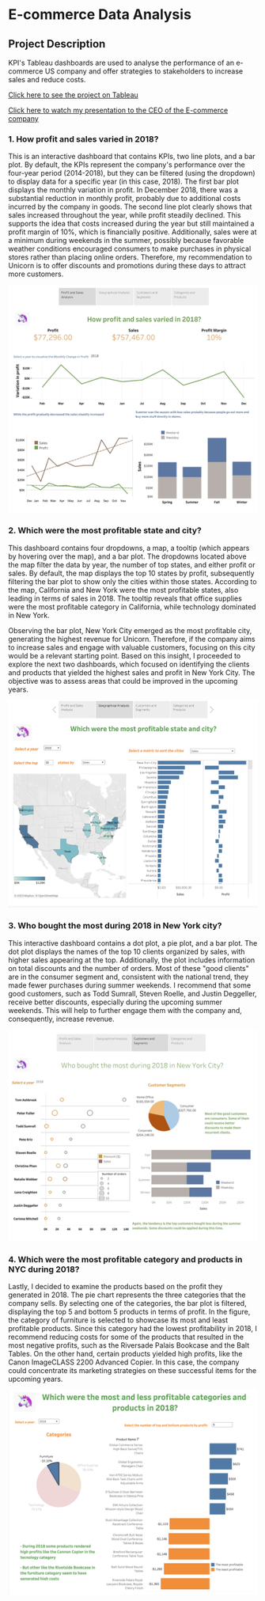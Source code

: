 # E-commerce Data Analysis
## Project Description
KPI's Tableau dashboards are used to analyse the performance of an e-commerce US company and offer strategies to stakeholders to increase sales and reduce costs.

[Click here to see the project on Tableau](https://public.tableau.com/views/E-commerceDataAnalysis_16819218022800/Story1?:language=en-US&publish=yes&:display_count=n&:origin=viz_share_link)

[Click here to watch my presentation to the CEO of the E-commerce company](https://www.loom.com/share/edfeddc138724d25b67004a480d64f62)

### 1. How profit and sales varied in 2018?

This is an interactive dashboard that contains KPIs, two line plots, and a bar plot. By default, the KPIs represent the company's performance over the four-year period (2014-2018), but they can be filtered (using the dropdown) to display data for a specific year (in this case, 2018). The first bar plot displays the monthly variation in profit. In December 2018, there was a substantial reduction in monthly profit, probably due to additional costs incurred by the company in goods. The second line plot clearly shows that sales increased throughout the year, while profit steadily declined. This supports the idea that costs increased during the year but still maintained a profit margin of 10%, which is financially positive. Additionally, sales were at a minimum during weekends in the summer, possibly because favorable weather conditions encouraged consumers to make purchases in physical stores rather than placing online orders. Therefore, my recommendation to Unicorn is to offer discounts and promotions during these days to attract more customers. 

<p align="center">
 
 <img src="https://github.com/jorgeUnas/E-commerce_Data_Analysis/blob/main/How%20profit%20and%20sales%20varied%20in%202018.png" alt="How profit and sales varied in 2018?"> 
</p>

### 2. Which were the most profitable state and city?


This dashboard contains four dropdowns, a map, a tooltip (which appears by hovering over the map), and a bar plot. The dropdowns located above the map filter the data by year, the number of top states, and either profit or sales. By default, the map displays the top 10 states by profit, subsequently filtering the bar plot to show only the cities within those states. According to the map, California and New York were the most profitable states, also leading in terms of sales in 2018. The tooltip reveals that office supplies were the most profitable category in California, while technology dominated in New York.

Observing the bar plot, New York City emerged as the most profitable city, generating the highest revenue for Unicorn. Therefore, if the company aims to increase sales and engage with valuable customers, focusing on this city would be a relevant starting point. Based on this insight, I proceeded to explore the next two dashboards, which focused on identifying the clients and products that yielded the highest sales and profit in New York City. The objective was to assess areas that could be improved in the upcoming years.

 <img src="https://github.com/jorgeUnas/E-commerce_Data_Analysis/blob/main/Which%20were%20the%20most%20profitable%20state%20and%20city.png" alt="Which were the most profitable state and city?"> 

### 3. Who bought the most during 2018 in New York city? 

This interactive dashboard contains a dot plot, a pie plot, and a bar plot. The dot plot displays the names of the top 10 clients organized by sales, with higher sales appearing at the top. Additionally, the plot includes information on total discounts and the number of orders. Most of these "good clients" are in the consumer segment and, consistent with the national trend, they made fewer purchases during summer weekends. I recommend that some good customers, such as Todd Sumrall, Steven Roelle, and Justin Deggeller, receive better discounts, especially during the upcoming summer weekends. This will help to further engage them with the company and, consequently, increase revenue.

 <img src="https://github.com/jorgeUnas/E-commerce_Data_Analysis/blob/main/Who%20bought%20the%20most%20during%202018%20in%20New%20York%20city.png" alt="Who bought the most during 2018 in New York city?"> 

### 4. Which were the most profitable category and products in NYC during 2018?

Lastly, I decided to examine the products based on the profit they generated in 2018. The pie chart represents the three categories that the company sells. By selecting one of the categories, the bar plot is filtered, displaying the top 5 and bottom 5 products in terms of profit. In the figure, the category of furniture is selected to showcase its most and least profitable products. Since this category had the lowest profitability in 2018, I recommend reducing costs for some of the products that resulted in the most negative profits, such as the Riversade Palais Bookcase and the Balt Tables. On the other hand, certain products yielded high profits, like the Canon ImageCLASS 2200 Advanced Copier. In this case, the company could concentrate its marketing strategies on these successful items for the upcoming years.

 <img src="https://github.com/jorgeUnas/E-commerce_Data_Analysis/blob/main/categories%20and%20products.png" alt="Which were the most profitable category and products in NYC during 2018?"> 
